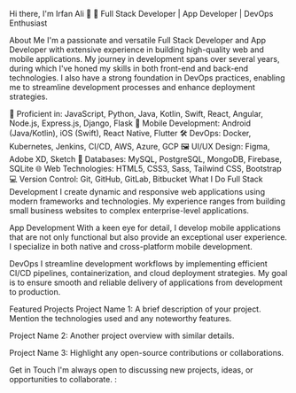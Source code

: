 Hi there, I'm Irfan Ali 👋
🚀 Full Stack Developer | App Developer | DevOps Enthusiast


About Me
I'm a passionate and versatile Full Stack Developer and App Developer with extensive experience in building high-quality web and mobile applications. My journey in development spans over several years, during which I've honed my skills in both front-end and back-end technologies. I also have a strong foundation in DevOps practices, enabling me to streamline development processes and enhance deployment strategies.

🌟 Proficient in: JavaScript, Python, Java, Kotlin, Swift, React, Angular, Node.js, Express.js, Django, Flask
📱 Mobile Development: Android (Java/Kotlin), iOS (Swift), React Native, Flutter
🛠️ DevOps: Docker, Kubernetes, Jenkins, CI/CD, AWS, Azure, GCP
🖼️ UI/UX Design: Figma, Adobe XD, Sketch
💾 Databases: MySQL, PostgreSQL, MongoDB, Firebase, SQLite
🌐 Web Technologies: HTML5, CSS3, Sass, Tailwind CSS, Bootstrap
💻 Version Control: Git, GitHub, GitLab, Bitbucket
What I Do
Full Stack Development
I create dynamic and responsive web applications using modern frameworks and technologies. My experience ranges from building small business websites to complex enterprise-level applications.

App Development
With a keen eye for detail, I develop mobile applications that are not only functional but also provide an exceptional user experience. I specialize in both native and cross-platform mobile development.

DevOps
I streamline development workflows by implementing efficient CI/CD pipelines, containerization, and cloud deployment strategies. My goal is to ensure smooth and reliable delivery of applications from development to production.

Featured Projects
Project Name 1: A brief description of your project. Mention the technologies used and any noteworthy features.

Project Name 2: Another project overview with similar details.

Project Name 3: Highlight any open-source contributions or collaborations.

Get in Touch
I'm always open to discussing new projects, ideas, or opportunities to collaborate. :


